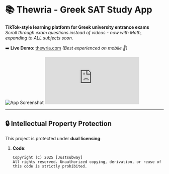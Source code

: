 # 📚 Thewria - Greek SAT Study App

**TikTok-style learning platform for Greek university entrance exams**  
*Scroll through exam questions instead of videos - now with Math, expanding to ALL subjects soon.*

➡️ **Live Demo**: [thewria.com](https://thewria.com) *(Best experienced on mobile 📱)*

![App Screenshot](https://i.imgur.com/o1xdKQR.png)
![Math Lessons](https://thewria.com/math/index.html)

---

## 🔒 Intellectual Property Protection
This project is protected under **dual licensing**:

1. **Code**:  
   ```plaintext
   Copyright (C) 2025 [Justsubway]
   All rights reserved. Unauthorized copying, derivation, or reuse of this code is strictly prohibited.
